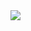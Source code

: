 <img align="left" src="https://github-readme-stats.vercel.app/api?username=lithium-peko&show_icons=true"/>
